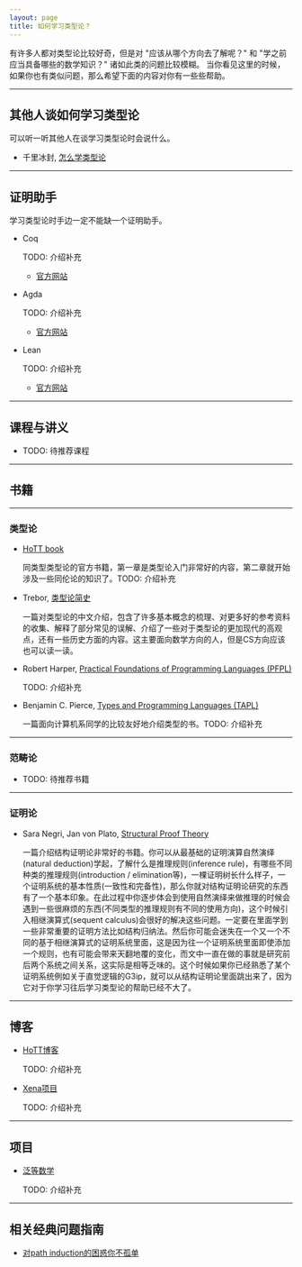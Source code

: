 ```yaml
---
layout: page
title: 如何学习类型论？
---
```


有许多人都对类型论比较好奇，但是对 "应该从哪个方向去了解呢？" 和 "学之前应当具备哪些的数学知识？" 诸如此类的问题比较模糊。 当你看见这里的时候，如果你也有类似问题，那么希望下面的内容对你有一些些帮助。

---

## 其他人谈如何学习类型论

可以听一听其他人在谈学习类型论时会说什么。

* 千里冰封, [怎么学类型论](https://cha.fan/articles/5u9DV2LWWcjgJ8c7ha7T)

---

## 证明助手

学习类型论时手边一定不能缺一个证明助手。

* Coq

    TODO: 介绍补充

    * [官方网站](https://coq.inria.fr/)

* Agda
    
    TODO: 介绍补充

    * [官方网站](https://wiki.portal.chalmers.se/agda/pmwiki.php)

* Lean

    TODO: 介绍补充

    * [官方网站](https://leanprover.github.io/)

---

## 课程与讲义

* TODO: 待推荐课程

---

## 书籍

---

### 类型论

* [HoTT book](https://homotopytypetheory.org/book/)

    同类型类型论的官方书籍，第一章是类型论入门非常好的内容，第二章就开始涉及一些同伦论的知识了。TODO: 介绍补充


* Trebor, [类型论简史](https://github.com/Trebor-Huang/history)

    一篇对类型论的中文介绍，包含了许多基本概念的梳理、对更多好的参考资料的收集、解释了部分常见的误解、介绍了一些对于类型论的更加现代的高观点，还有一些历史方面的内容。这主要面向数学方向的人，但是CS方向应该也可以读一读。

* Robert Harper, [Practical Foundations of Programming Languages (PFPL)](http://www.cs.cmu.edu/~rwh/pfpl/2nded.pdf)    

    TODO: 介绍补充

* Benjamin C. Pierce, [Types and Programming Languages (TAPL)](https://github.com/MPRI/M2-4-2/blob/master/Types%20and%20Programming%20Languages.pdf)

    一篇面向计算机系同学的比较友好地介绍类型的书。TODO: 介绍补充

---

### 范畴论

* TODO: 待推荐书籍

---

### 证明论

* Sara Negri, Jan von Plato, [Structural Proof Theory](../resources/Structural%20Proof%20Theory.pdf)

    一篇介绍结构证明论非常好的书籍。你可以从最基础的证明演算自然演绎(natural deduction)学起，了解什么是推理规则(inference rule)，有哪些不同种类的推理规则(introduction / elimination等)，一棵证明树长什么样子，一个证明系统的基本性质(一致性和完备性)，那么你就对结构证明论研究的东西有了一个基本印象。在此过程中你逐步体会到使用自然演绎来做推理的时候会遇到一些很麻烦的东西(不同类型的推理规则有不同的使用方向)，这个时候引入相继演算式(sequent calculus)会很好的解决这些问题。一定要在里面学到一些非常重要的证明方法比如结构归纳法。然后你可能会迷失在一个又一个不同的基于相继演算式的证明系统里面，这是因为往一个证明系统里面即使添加一个规则，也有可能会带来天翻地覆的变化，而文中一直在做的事就是研究前后两个系统之间关系，这实际是相等乏味的。这个时候如果你已经熟悉了某个证明系统例如关于直觉逻辑的G3ip，就可以从结构证明论里面跳出来了，因为它对于你学习往后学习类型论的帮助已经不大了。

---

## 博客

* [HoTT博客](https://homotopytypetheory.org/blog/)

    TODO: 介绍补充

* [Xena项目](https://xenaproject.wordpress.com/)

    TODO: 介绍补充

---

## 项目

* [泛等数学](https://unimath.github.io/agda-unimath/)

    TODO: 介绍补充

---

## 相关经典问题指南

* [对path induction的困惑你不孤单](https://github.com/HoTT/book/issues/460)